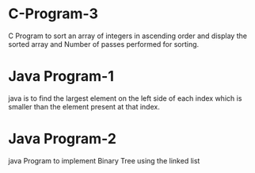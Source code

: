 # C-Program-3
C Program to sort an array of integers in ascending order and display the sorted array
and Number of passes performed for sorting.
# Java Program-1
java is to find the largest element on the left side of each index which is smaller than the element present at that index.
# Java Program-2
java Program to implement Binary Tree using the linked list
